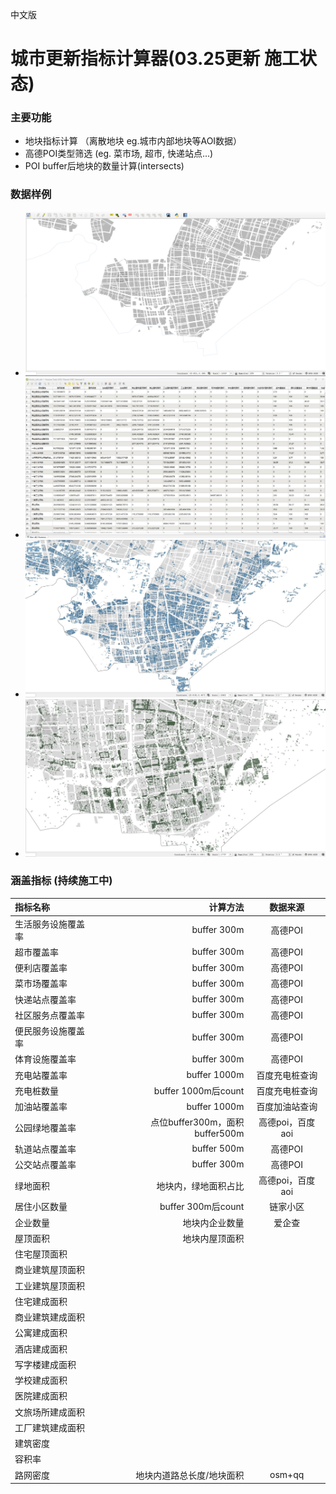 中文版         

# 城市更新指标计算器(03.25更新 施工状态)

### 主要功能

- 地块指标计算 （离散地块 eg.城市内部地块等AOI数据）
- 高德POI类型筛选 (eg. 菜市场, 超市, 快递站点...)
- POI buffer后地块的数量计算(intersects)

### 数据样例

- ![城市地块](./img/blocks.jpg )
- ![计算结果](./img/attributes.jpg)
- ![建筑](./img/bd.jpg)
- ![POI](./img/poi.jpg)

### 涵盖指标 (持续施工中)

| 指标名称 | 计算方法 | 数据来源 |
| :-----| ----: | :----: |
| 生活服务设施覆盖率 | buffer 300m | 高德POI |
| 超市覆盖率 | buffer 300m | 高德POI |
| 便利店覆盖率 | buffer 300m | 高德POI |
| 菜市场覆盖率 | buffer 300m | 高德POI |
| 快递站点覆盖率 | buffer 300m | 高德POI |
| 社区服务点覆盖率 | buffer 300m | 高德POI |
| 便民服务设施覆盖率 | buffer 300m | 高德POI |
| 体育设施覆盖率 | buffer 300m | 高德POI |
| 充电站覆盖率 | buffer 1000m | 百度充电桩查询 |
| 充电桩数量 | buffer 1000m后count | 百度充电桩查询 |
| 加油站覆盖率 | buffer 1000m | 百度加油站查询 |
| 公园绿地覆盖率 | 点位buffer300m，面积buffer500m | 高德poi，百度aoi |
| 轨道站点覆盖率 | buffer 500m | 高德POI |
| 公交站点覆盖率 | buffer 300m | 高德POI |
| 绿地面积 | 地块内，绿地面积占比 | 高德poi，百度aoi |
| 居住小区数量 | buffer 300m后count | 链家小区 |
| 企业数量 | 地块内企业数量 | 爱企查 |
| 屋顶面积 | 地块内屋顶面积 |  |
| 住宅屋顶面积 |  |  |
| 商业建筑屋顶面积 |  |  |
| 工业建筑屋顶面积 |  | |
| 住宅建成面积 |  |  |
| 商业建筑建成面积 |  |  |
| 公寓建成面积 |  |  |
| 酒店建成面积 |  |  |
| 写字楼建成面积 |  |  |
| 学校建成面积 |  |  |
| 医院建成面积 |  |  |
| 文旅场所建成面积 |  |  |
| 工厂建筑建成面积 |  |  |
| 建筑密度 |  |  |
| 容积率 |  |  |
| 路网密度 | 地块内道路总长度/地块面积 | osm+qq |
